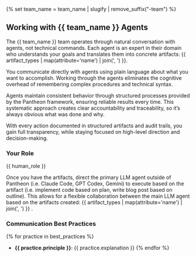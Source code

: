 {% set team_name = team_name | slugify | remove_suffix("-team") %}
## Working with {{ team_name }} Agents

The {{ team_name }} team operates through natural conversation with agents, not technical commands. Each agent is an expert in their domain who understands your goals and translates them into concrete artifacts: {{ artifact_types | map(attribute='name') | join(', ') }}.

You communicate directly with agents using plain language about what you want to accomplish. Working through the agents eliminates the cognitive overhead of remembering complex procedures and technical syntax.

Agents maintain consistent behavior through structured processes provided by the Pantheon framework, ensuring reliable results every time. This systematic approach creates clear accountability and traceability, so it’s always obvious what was done and why.

With every action documented in structured artifacts and audit trails, you gain full transparency, while staying focused on high-level direction and decision-making.

### Your Role

{{ human_role }}

Once you have the artifacts, direct the primary LLM agent outside of Pantheon (i.e. Claude Code, GPT Codex, Gemini) to execute based on the artifact (i.e. implement code based on plan, write blog post based on outline). This allows for a flexible collaboration between the main LLM agent based on the artifacts created: {{ artifact_types | map(attribute='name') | join(', ') }} .

### Communication Best Practices

{% for practice in best_practices %}
- **{{ practice.principle }}**: {{ practice.explanation }}
{% endfor %}